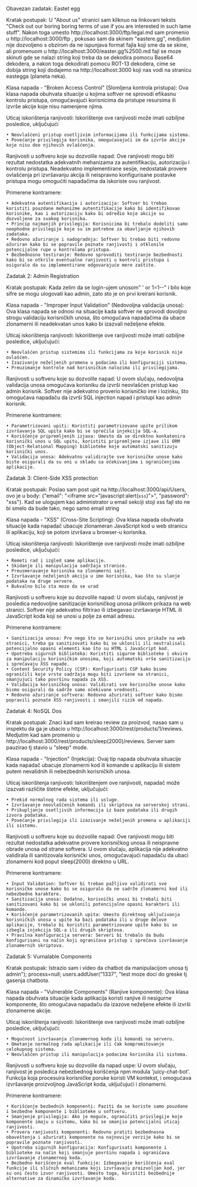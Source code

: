 Obavezan zadatak: Eastet egg

Kratak postupak: U "About us" stranici sam kliknuo na linkovani teksts "Check out our boring boring terms of use if you are interested in such lame stuff". Nakon toga umesto http://localhost:3000/ftp/legal.md sam promenio u http://localhost:3000/ftp , pokusao sam da skinem "eastere.gg", medjutim nije dozvoljeno s obzirom da ne ispunjava format fajla koji sme da se skine, ali promenuom u http://localhost:3000/easter.gg%2500.md fajl se moze skinuti gde se nalazi string koji treba da se dekodira pomocu Base64 dekodera, a nakon toga dekodirati pomocu ROT-13 dekodera, cime se dobija string koji dodajemo na http://localhost:3000 koji nas vodi na stranicu eastegga (planeta neka).

Klasa napada - "Broken Access Control" (Slomljena kontrola pristupa): Ova klasa napada obuhvata situacije u kojima softver ne sprovodi efikasnu kontrolu pristupa, omogućavajući korisnicima da pristupe resursima ili izvrše akcije koje nisu namenjene njima.

Uticaj iskorištenja ranjivosti: Iskorištenje ove ranjivosti može imati ozbiljne posledice, uključujući

    • Neovlašćeni pristup osetljivim informacijama ili funkcijama sistema.
    • Povećanje privilegija korisnika, omogućavajući im da izvrše akcije koje nisu deo njihovih ovlašćenja.

Ranjivosti u softveru koje su dozvolile napad: Ove ranjivosti mogu biti rezultat nedostatka adekvatnih mehanizama za autentifikaciju, autorizaciju i kontrolu pristupa. Neadekvatno implementirane sesije, nedostatak provere ovlašćenja pri izvršavanju akcija ili neispravno konfigurisane postavke pristupa mogu omogućiti napadačima da iskoriste ovu ranjivost.

Primerene kontramere:

    • Adekvatna autentifikacija i autorizacija: Softver bi trebao koristiti pouzdane mehanizme autentifikacije kako bi identifikovao korisnike, kao i autorizaciju kako bi odredio koje akcije su dozvoljene za svakog korisnika.
    • Princip najmanjih privilegija: Korisnicima bi trebalo dodeliti samo neophodne privilegije koje su im potrebne za obavljanje njihovih zadataka.
    • Redovno ažuriranje i nadogradnja: Softver bi trebao biti redovno ažuriran kako bi se popravile poznate ranjivosti i otklonile potencijalne rupe u kontrolama pristupa.
    • Bezbednosno testiranje: Redovno sprovoditi testiranje bezbednosti kako bi se otkrile eventualne ranjivosti u kontroli pristupa i osiguralo da su implementirane odgovarajuće mere zaštite.


Zadatak 2: Admin Registration

Kratak postupak: Kada zelim da se login-ujem unosom" ' or 1=1--" i bilo koje sifre se mogu ulogovati kao admin, zato sto je on prvi kreirani korisnik.

Klasa napada - "Improper Input Validation" (Nedovoljna validacija unosa): Ova klasa napada se odnosi na situacije kada softver ne sprovodi dovoljno strogu validaciju korisničkih unosa, što omogućava napadačima da ubace zlonamerni ili neadekvatan unos kako bi izazvali neželjene efekte.

Uticaj iskorištenja ranjivosti: Iskorištenje ove ranjivosti može imati ozbiljne posledice, uključujući:

    • Neovlašćen pristup sistemima ili funkcijama za koje korisnik nije ovlašćen.
    • Izazivanje neželjenih promena u podacima ili konfiguraciji sistema.
    • Preuzimanje kontrole nad korisničkim nalozima ili privilegijama.

Ranjivosti u softveru koje su dozvolile napad: U ovom slučaju, nedovoljna validacija unosa omogućava korisniku da izvrši neovlašćen pristup kao admin korisnik. Softver nije adekvatno proverio korisničko ime i lozinku, što omogućava napadaču da izvrši SQL injection napad i pristupi kao admin korisnik.

Primerene kontramere:

    • Parametrizovani upiti: Koristiti parametrizovane upite prilikom izvršavanja SQL upita kako bi se sprečila injekcija SQL-a.
    • Korišćenje pripremljenih izjava: Umesto da se direktno konkatenira korisnički unos u SQL upitu, koristiti pripremljene izjave ili ORM (Object-Relational Mapping) biblioteke koje automatski sanitizuju korisnički unos.
    • Validacija unosa: Adekvatno validirajte sve korisničke unose kako biste osigurali da su oni u skladu sa očekivanjima i ograničenjima aplikacije.

Zadatak 3: Client-Side XSS protection

Kratak postupak: Poslao sam post upit na http://localhost:3000/api/Users, ovo je u body: {"email": "<iframe src=\"javascript:alert(`xss`)\">", "password": "xss"}. Kad se ulogujem kao administrator u email sekciji stoji xss fajl sto ne bi smelo da bude tako, nego samo email string

Klasa napada - "XSS" (Cross-Site Scripting): Ova klasa napada obuhvata situacije kada napadač ubacuje zlonameran JavaScript kod u web stranicu ili aplikaciju, koji se potom izvršava u browser-u korisnika.

Uticaj iskorištenja ranjivosti: Iskorištenje ove ranjivosti može imati ozbiljne posledice, uključujući:

    • Remeti rad i izgled same aplikacije.
    • Skidanje ili manipulacija sadržaja stranice.
    • Preusmeravanje korisnika na zlonamerni sajt.
    • Izvršavanje neželjenih akcija u ime korisnika, kao što su slanje podataka na druge servere.
    • Bukvalno bilo sta moze da se urad
    
Ranjivosti u softveru koje su dozvolile napad: U ovom slučaju, ranjivost je posledica nedovoljne sanitizacije korisničkog unosa prilikom prikaza na web stranici. Softver nije adekvatno filtrirao ili izbegavao izvršavanje HTML ili JavaScript koda koji se unosi u polje za email adresu.

Primerene kontramere:

    • Sanitizacija unosa: Pre nego što se korisnički unos prikaže na web stranici, treba ga sanitizovati kako bi se uklonili ili neutralisali potencijalno opasni elementi kao što su HTML i JavaScript kod.
    • Upotreba sigurnih biblioteka: Koristiti sigurne biblioteke i okvire za manipulaciju korisničkim unosima, koji automatski vrše sanitizaciju i sprečavaju XSS napade.
    • Content Security Policy (CSP): Konfigurisati CSP kako bismo ograničili koje vrste sadržaja mogu biti izvršene na stranici, smanjujući tako površinu napada za XSS.
    • Validacija korisničkog unosa: Validirati sve korisničke unose kako bismo osigurali da sadrže samo očekivane vrednosti.
    • Redovno ažuriranje softvera: Redovno ažurirati softver kako bismo popravili poznate XSS ranjivosti i smanjili rizik od napada.

Zadatak 4:  NoSQL Dos

Kratak postupak: Znaci kad sam kreirao review za proizvod, nasao sam u inspektu da ga je ubacio u http://localhost:3000/rest/products/1/reviews. Medjutim kad sam promenio u http://localhost:3000/rest/products/sleep(2000)/reviews. Server sam pauzirao tj stavio u "sleep" mode.

Klasa napada - "Injection" (Injekcija): Ovaj tip napada obuhvata situacije kada napadač ubacuje zlonamerni kod ili komande u aplikaciju ili sistem putem nevalidnih ili nebezbednih korisničkih unosa.

Uticaj iskorištenja ranjivosti: Iskorištenjem ove ranjivosti, napadač može izazvati različite štetne efekte, uključujući:

    • Prekid normalnog rada sistema ili usluge.
    • Izvršavanje neovlašćenih komandi ili skriptova na serverskoj strani.
    • Prikupljanje osetljivih informacija iz baze podataka ili drugih izvora podataka.
    • Povećanje privilegija ili izazivanje neželjenih promena u aplikaciji ili sistemu.
    
Ranjivosti u softveru koje su dozvolile napad: Ove ranjivosti mogu biti rezultat nedostatka adekvatne provere korisničkog unosa ili neispravne obrade unosa od strane softvera. U ovom slučaju, aplikacija nije adekvatno validirala ili sanitizovala korisnički unos, omogućavajući napadaču da ubaci zlonamerni kod poput sleep(2000) direktno u URL.

Primerene kontramere:

    • Input Validation: Softver bi trebao pažljivo validirati sve korisničke unose kako bi se osiguralo da ne sadrže zlonamerni kod ili nebezbedne karaktere.
    • Sanitizacija unosa: Dodatno, korisnički unosi bi trebali biti sanitizovani kako bi se uklonili potencijalno opasni karakteri ili komande.
    • Korišćenje parametrizovanih upita: Umesto direktnog uključivanja korisničkih unosa u upite ka bazi podataka ili u druge delove aplikacije, trebalo bi koristiti parametrizovane upite kako bi se izbegla injekcija SQL-a ili drugih skriptova.
    • Pravilna konfiguracija servera: Serveri bi trebalo da budu konfigurisani na način koji ograničava pristup i sprečava izvršavanje zlonamernih skriptova.

Zadatak 5: Vurnalable Components

Kratak postupak: Istrazio sam i video da chatbot da manipulacijom unosa tj admin"); process=null; users.addUser("1337", "test moze doci do greske tj gasenja chatbota.

Klasa napada - "Vulnerable Components" (Ranjive komponente): Ova klasa napada obuhvata situacije kada aplikacija koristi ranjive ili nesigurne komponente, što omogućava napadaču da izazove neželjene efekte ili izvrši zlonamerne akcije.

Uticaj iskorištenja ranjivosti: Iskorištenje ove ranjivosti može imati ozbiljne posledice, uključujući:

    • Mogućnost izvršavanja zlonamernog koda ili komandi na serveru.
    • Ometanje normalnog rada aplikacije ili čak kompromitovanje celokupnog sistema.
    • Neovlašćen pristup ili manipulacija podacima korisnika ili sistema.
    
Ranjivosti u softveru koje su dozvolile da napad uspe: U ovom slučaju, ranjivost je posledica nebezbednog korišćenja npm modula 'juicy-chat-bot'. Funkcija koja procesuira korisničke poruke koristi VM kontekst, i omogućava izvršavanje proizvoljnog JavaScript koda, uključujući i zlonamerni.

Primerene kontramere:

    • Korišćenje bezbednih komponenti: Paziti da se koriste samo pouzdane i bezbedne komponente i biblioteke u softveru.
    • Smanjenje privilegija: Ako je moguće, ograničiti privilegije koje komponente imaju u sistemu, kako bi se smanjio potencijalni uticaj ranjivosti.
    • Provera ranjivosti komponenti: Redovno pratiti bezbednosna obaveštenja i ažurirati komponente na najnovije verzije kako bi se popravile poznate ranjivosti.
    • Upotreba sigurnih konfiguracija: Konfigurisati komponente i biblioteke na način koji smanjuje površinu napada i ograničava izvršavanje zlonamernog koda.
    • Bezbedno korišćenje eval funkcije: Izbegavanje korišćenja eval funkcije ili sličnih mehanizama koji izvršavaju proizvoljan kod, jer su oni često izvor ranjivosti. Umesto toga, koristiti bezbednije alternative za dinamičko izvršavanje koda.
